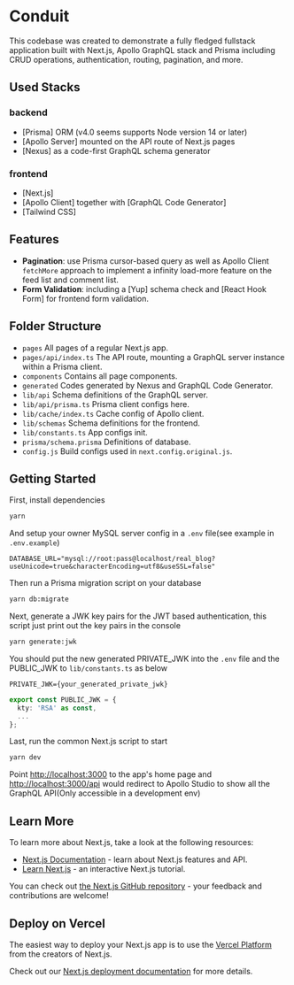 # Conduit

This codebase was created to demonstrate a fully fledged fullstack application built with Next.js, Apollo GraphQL stack and Prisma including CRUD operations, authentication, routing, pagination, and more.

## Used Stacks

### backend

- [Prisma] ORM (v4.0 seems supports Node version 14 or later)
- [Apollo Server] mounted on the API route of Next.js pages
- [Nexus] as a code-first GraphQL schema generator

### frontend

- [Next.js]
- [Apollo Client] together with [GraphQL Code Generator]
- [Tailwind CSS]

## Features

- **Pagination**: use Prisma cursor-based query as well as Apollo Client `fetchMore` approach to implement a infinity load-more feature on the feed list and comment list.
- **Form Validation**: including a [Yup] schema check and [React Hook Form] for frontend form validation.

## Folder Structure

- `pages` All pages of a regular Next.js app.
- `pages/api/index.ts`  The API route, mounting a GraphQL server instance within a Prisma client.
- `components` Contains all page components.
- `generated` Codes generated by Nexus and GraphQL Code Generator.
- `lib/api` Schema definitions of the GraphQL server.
- `lib/api/prisma.ts` Prisma client configs here.
- `lib/cache/index.ts` Cache config of Apollo client.
- `lib/schemas` Schema definitions for the frontend.
- `lib/constants.ts` App configs init.
- `prisma/schema.prisma` Definitions of database.
- `config.js` Build configs used in `next.config.original.js`.

## Getting Started

First, install dependencies

```bash
yarn
```

And setup your owner MySQL server config in a `.env` file(see example in `.env.example`)

```env
DATABASE_URL="mysql://root:pass@localhost/real_blog?useUnicode=true&characterEncoding=utf8&useSSL=false"
```

Then run a Prisma migration script on your database

```bash
yarn db:migrate
```

Next, generate a JWK key pairs for the JWT based authentication, this script just print out the key pairs in the console

```bash
yarn generate:jwk
```

You should put the new generated PRIVATE_JWK into the `.env` file and the PUBLIC_JWK to `lib/constants.ts` as below

```env
PRIVATE_JWK={your_generated_private_jwk}
```

```typescript
export const PUBLIC_JWK = {
  kty: 'RSA' as const,
  ...
};
```

Last, run the common Next.js script to start

```bash
yarn dev
```

Point [http://localhost:3000](http://localhost:3000) to the app's home page and [http://localhost:3000/api](http://localhost:3000/api) would redirect to Apollo Studio to show all the GraphQL API(Only accessible in a development env)

## Learn More

To learn more about Next.js, take a look at the following resources:

- [Next.js Documentation](https://nextjs.org/docs) - learn about Next.js features and API.
- [Learn Next.js](https://nextjs.org/learn) - an interactive Next.js tutorial.

You can check out [the Next.js GitHub repository](https://github.com/vercel/next.js/) - your feedback and contributions are welcome!

## Deploy on Vercel

The easiest way to deploy your Next.js app is to use the [Vercel Platform](https://vercel.com/new?utm_medium=default-template&filter=next.js&utm_source=create-next-app&utm_campaign=create-next-app-readme) from the creators of Next.js.

Check out our [Next.js deployment documentation](https://nextjs.org/docs/deployment) for more details.
